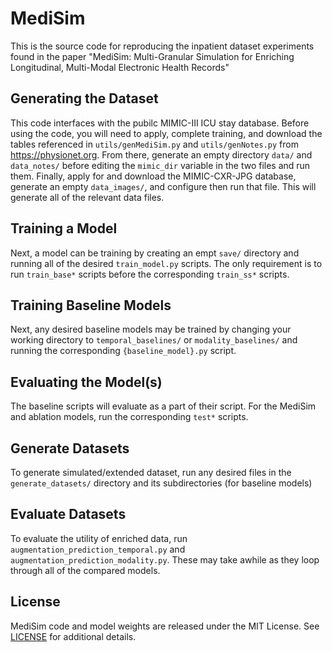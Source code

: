 # MediSim

This is the source code for reproducing the inpatient dataset experiments found in the paper "MediSim: Multi-Granular Simulation for Enriching Longitudinal, Multi-Modal Electronic Health Records"

## Generating the Dataset
This code interfaces with the pubilc MIMIC-III ICU stay database. Before using the code, you will need to apply, complete training, and download the tables referenced in `utils/genMediSim.py` and `utils/genNotes.py` from <https://physionet.org>. From there, generate an empty directory `data/` and `data_notes/` before editing the `mimic_dir` variable in the two files and run them. Finally, apply for and download the MIMIC-CXR-JPG database, generate an empty `data_images/`, and configure then run that file. This will generate all of the relevant data files.

## Training a Model
Next, a model can be training by creating an empt `save/` directory and running all of the desired `train_model.py` scripts. The only requirement is to run `train_base*` scripts before the corresponding `train_ss*` scripts.

## Training Baseline Models
Next, any desired baseline models may be trained by changing your working directory to `temporal_baselines/` or `modality_baselines/` and running the corresponding `{baseline_model}.py` script.

## Evaluating the Model(s)
The baseline scripts will evaluate as a part of their script. For the MediSim and ablation models, run the corresponding `test*` scripts.

## Generate Datasets
To generate simulated/extended dataset, run any desired files in the `generate_datasets/` directory and its subdirectories (for baseline models)

## Evaluate Datasets
To evaluate the utility of enriched data, run `augmentation_prediction_temporal.py` and `augmentation_prediction_modality.py`. These may take awhile as they loop through all of the compared models.

## License
MediSim code and model weights are released under the MIT License. See [LICENSE](LICENSE.txt) for additional details.
